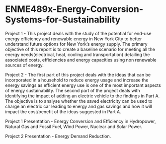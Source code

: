 # ENME489x-Energy-Conversion-Systems-for-Sustainability

Project 1 - This project deals with the study of the potential for end-use energy efficiency and renewable energy in New York City to better understand future options for New York’s energy supply. The primary objective of this report is to create a baseline scenario for meeting all the energy needs(electrical, heat, cooling and transportation) detailing the associated costs, efficiencies and energy capacities using non renewable sources of energy.  

Project 2 - The first part of this project deals with the ideas that can be incorporated in a household to reduce energy usage and increase the energy savings as efficient energy use is one of the most important aspects of energy sustainability. The second part of the project deals with identifying the impact of adding an electric vehicle to the findings in Part A. The objective is to analyse whether the saved electricity can be used to charge an electric car leading to energy and gas savings and how it will impact the cost/benefit of the ideas suggested in Part A.  


Project 1 Presentation - Energy Conversion and Efficiency in Hydropower, Natural Gas and Fossil Fuel, Wind Power, Nuclear and Solar Power.  

Project 2 Presentation - Energy Demand Reduction.  
